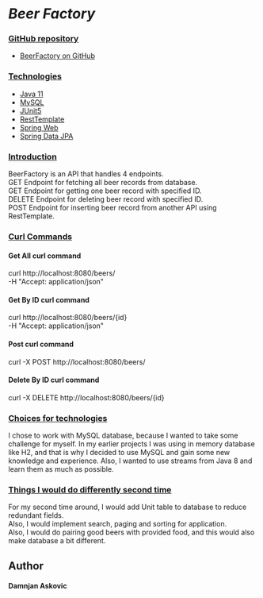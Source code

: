 # <i>Beer Factory</i>


### <u>GitHub repository</u>

* [BeerFactory on GitHub](https://github.com/Damnjan998/beerFactory)
  

### <u>Technologies</u>
* [Java 11]()
* [MySQL]()
* [JUnit5]()  
* [RestTemplate]()  
* [Spring Web](https://docs.spring.io/spring-boot/docs/2.5.3/reference/htmlsingle/#boot-features-developing-web-applications)
* [Spring Data JPA](https://docs.spring.io/spring-boot/docs/2.5.3/reference/htmlsingle/#boot-features-jpa-and-spring-data)


### <u>Introduction</u>

BeerFactory is an API that handles 4 endpoints.</br>
GET Endpoint for fetching all beer records from database.</br>
GET Endpoint for getting one beer record with specified ID.</br>
DELETE Endpoint for deleting beer record with specified ID.</br>
POST Endpoint for inserting beer record from another API using RestTemplate.


### <u>Curl Commands</u>

#### Get All curl command
curl http://localhost:8080/beers/ </br>
-H "Accept: application/json"

#### Get By ID curl command
curl http://localhost:8080/beers/{id} </br>
-H "Accept: application/json"

#### Post curl command
curl -X POST http://localhost:8080/beers/

#### Delete By ID curl command
curl -X DELETE http://localhost:8080/beers/{id}


### <u>Choices for technologies</u>
I chose to work with MySQL database, because I wanted to take some challenge for myself.
In my earlier projects I was using in memory database like H2, and that is why I decided to use MySQL 
and gain some new knowledge and experience. Also, I wanted to use streams from Java 8 and learn them as much as possible. 


### <u>Things I would do differently second time</u> 

For my second time around, I would add Unit table to database to reduce redundant fields. </br> 
Also, I would implement search, paging and sorting for application. </br>
Also, I would do pairing good beers with provided food, and this would also make database a bit different.


## Author 
#### Damnjan Askovic




